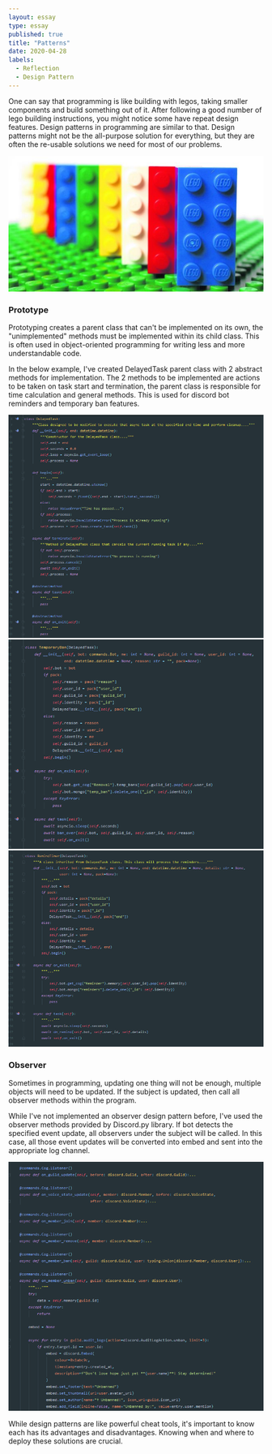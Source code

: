 ```yaml
---
layout: essay
type: essay
published: true
title: "Patterns"
date: 2020-04-28
labels:
  - Reflection
  - Design Pattern
---
```

One can say that programming is like building with legos, taking smaller components and build something out of it. After following a good number of lego building instructions, you might notice some have repeat design features. Design patterns in programming are similar to that. Design patterns might not be the all-purpose solution for everything, but they are often the re-usable solutions we need for most of our problems.

<img class = "ui floated image" src = "/images/essay/2020-04-28/lego.jpg">

### Prototype

Prototyping creates a parent class that can't be implemented on its own, the "unimplemented" methods must be implemented within its child class. This is often used in object-oriented programming for writing less and more understandable code. 

In the below example, I've created DelayedTask parent class with 2 abstract methods for implementation. The 2 methods to be implemented are actions to be taken on task start and termination, the parent class is responsible for time calculation and general methods. This is used for discord bot reminders and temporary ban features.

<div class="ui medium rounded images">
  <img class="ui image" src="/images/essay/2020-04-28/delaytask.png">
  <img class="ui image" src="/images/essay/2020-04-28/tempban.png">
  <img class="ui image" src="/images/essay/2020-04-28/reminder.png">
</div>

### Observer

Sometimes in programming, updating one thing will not be enough, multiple objects will need to be updated. If the subject is updated, then call all observer methods within the program.

While I've not implemented an observer design pattern before, I've used the observer methods provided by Discord.py library. If bot detects the specified event update, all observers under the subject will be called. In this case, all those event updates will be converted into embed and sent into the appropriate log channel.

<img class = "ui floated image" src = "/images/essay/2020-04-28/event.png">


While design patterns are like powerful cheat tools, it's important to know each has its advantages and disadvantages. Knowing when and where to deploy these solutions are crucial.
